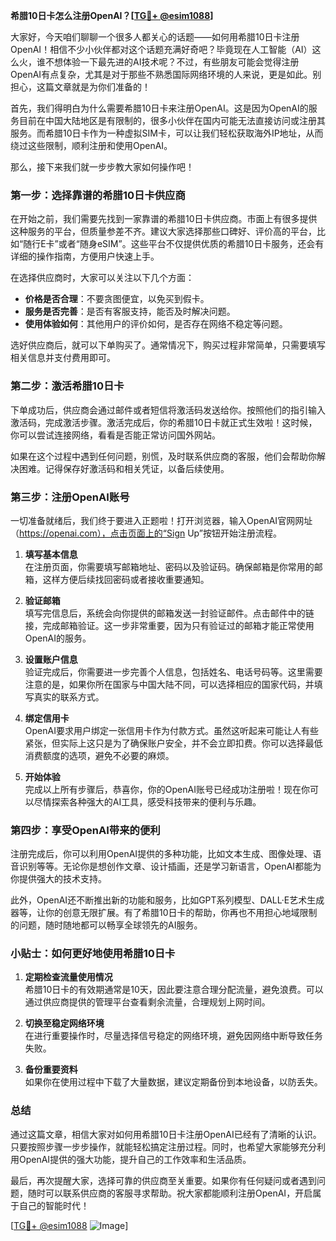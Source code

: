 **希腊10日卡怎么注册OpenAI？[[TG💪+ @esim1088](https://t.me/s/esim1088)]**

大家好，今天咱们聊聊一个很多人都关心的话题——如何用希腊10日卡注册OpenAI！相信不少小伙伴都对这个话题充满好奇吧？毕竟现在人工智能（AI）这么火，谁不想体验一下最先进的AI技术呢？不过，有些朋友可能会觉得注册OpenAI有点复杂，尤其是对于那些不熟悉国际网络环境的人来说，更是如此。别担心，这篇文章就是为你们准备的！

首先，我们得明白为什么需要希腊10日卡来注册OpenAI。这是因为OpenAI的服务目前在中国大陆地区是有限制的，很多小伙伴在国内可能无法直接访问或注册其服务。而希腊10日卡作为一种虚拟SIM卡，可以让我们轻松获取海外IP地址，从而绕过这些限制，顺利注册和使用OpenAI。

那么，接下来我们就一步步教大家如何操作吧！

### **第一步：选择靠谱的希腊10日卡供应商**
在开始之前，我们需要先找到一家靠谱的希腊10日卡供应商。市面上有很多提供这种服务的平台，但质量参差不齐。建议大家选择那些口碑好、评价高的平台，比如“随行E卡”或者“随身eSIM”。这些平台不仅提供优质的希腊10日卡服务，还会有详细的操作指南，方便用户快速上手。

在选择供应商时，大家可以关注以下几个方面：
- **价格是否合理**：不要贪图便宜，以免买到假卡。
- **服务是否完善**：是否有客服支持，能否及时解决问题。
- **使用体验如何**：其他用户的评价如何，是否存在网络不稳定等问题。

选好供应商后，就可以下单购买了。通常情况下，购买过程非常简单，只需要填写相关信息并支付费用即可。

### **第二步：激活希腊10日卡**
下单成功后，供应商会通过邮件或者短信将激活码发送给你。按照他们的指引输入激活码，完成激活步骤。激活完成后，你的希腊10日卡就正式生效啦！这时候，你可以尝试连接网络，看看是否能正常访问国外网站。

如果在这个过程中遇到任何问题，别慌，及时联系供应商的客服，他们会帮助你解决困难。记得保存好激活码和相关凭证，以备后续使用。

### **第三步：注册OpenAI账号**
一切准备就绪后，我们终于要进入正题啦！打开浏览器，输入OpenAI官网网址（https://openai.com），点击页面上的“Sign Up”按钮开始注册流程。

1. **填写基本信息**  
   在注册页面，你需要填写邮箱地址、密码以及验证码。确保邮箱是你常用的邮箱，这样方便后续找回密码或者接收重要通知。

2. **验证邮箱**  
   填写完信息后，系统会向你提供的邮箱发送一封验证邮件。点击邮件中的链接，完成邮箱验证。这一步非常重要，因为只有验证过的邮箱才能正常使用OpenAI的服务。

3. **设置账户信息**  
   验证完成后，你需要进一步完善个人信息，包括姓名、电话号码等。这里需要注意的是，如果你所在国家与中国大陆不同，可以选择相应的国家代码，并填写真实的联系方式。

4. **绑定信用卡**  
   OpenAI要求用户绑定一张信用卡作为付款方式。虽然这听起来可能让人有些紧张，但实际上这只是为了确保账户安全，并不会立即扣费。你可以选择最低消费额度的选项，避免不必要的麻烦。

5. **开始体验**  
   完成以上所有步骤后，恭喜你，你的OpenAI账号已经成功注册啦！现在你可以尽情探索各种强大的AI工具，感受科技带来的便利与乐趣。

### **第四步：享受OpenAI带来的便利**
注册完成后，你可以利用OpenAI提供的多种功能，比如文本生成、图像处理、语音识别等等。无论你是想创作文章、设计插画，还是学习新语言，OpenAI都能为你提供强大的技术支持。

此外，OpenAI还不断推出新的功能和服务，比如GPT系列模型、DALL·E艺术生成器等，让你的创意无限扩展。有了希腊10日卡的帮助，你再也不用担心地域限制的问题，随时随地都可以畅享全球领先的AI服务。

### **小贴士：如何更好地使用希腊10日卡**
1. **定期检查流量使用情况**  
   希腊10日卡的有效期通常是10天，因此要注意合理分配流量，避免浪费。可以通过供应商提供的管理平台查看剩余流量，合理规划上网时间。

2. **切换至稳定网络环境**  
   在进行重要操作时，尽量选择信号稳定的网络环境，避免因网络中断导致任务失败。

3. **备份重要资料**  
   如果你在使用过程中下载了大量数据，建议定期备份到本地设备，以防丢失。

### **总结**
通过这篇文章，相信大家对如何用希腊10日卡注册OpenAI已经有了清晰的认识。只要按照步骤一步步操作，就能轻松搞定注册过程。同时，也希望大家能够充分利用OpenAI提供的强大功能，提升自己的工作效率和生活品质。

最后，再次提醒大家，选择可靠的供应商至关重要。如果你有任何疑问或者遇到问题，随时可以联系供应商的客服寻求帮助。祝大家都能顺利注册OpenAI，开启属于自己的智能时代！

[[TG💪+ @esim1088](https://t.me/s/esim1088) ![Image](https://i.postimg.cc/4NQfJmqS/Snipaste-2025-05-13-00-14-12.png)]
